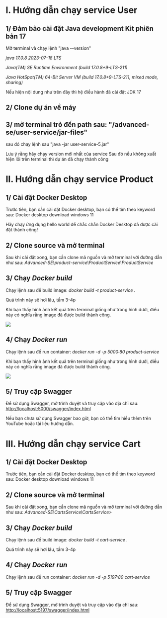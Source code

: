 # I. Hướng dẫn chạy service User

## 1/ Đảm bảo cài đặt Java development Kit phiên bản 17   
Mở terminal và chạy lệnh "java --version"

*java 17.0.8 2023-07-18 LTS*

*Java(TM) SE Runtime Environment (build 17.0.8+9-LTS-211)*

*Java HotSpot(TM) 64-Bit Server VM (build 17.0.8+9-LTS-211, mixed mode, sharing)*

Nếu hiện nội dung như trên đây thì hệ điều hành đã cài đặt JDK 17

## 2/ Clone dự án về máy

## 3/ mở terminal trỏ đến path sau: "/advanced-se/user-service/jar-files"
sau đó chạy lệnh sau "java -jar user-service-5.jar"

Lưu ý rằng hãy chạy version mới nhất của service
Sau đó nếu không xuất hiện lỗi trên terminal thì dự án đã chạy thành công


# II. Hướng dẫn chạy service Product

## 1/ Cài đặt Docker Desktop

Trước tiên, bạn cần cài đặt Docker desktop, bạn có thể tìm theo keyword sau: Docker desktop download windows 11

Hãy chạy ứng dụng hello world để chắc chắn Docker Desktop đã được cài đặt thành công!

## 2/ Clone source và mở terminal

Sau khi cài đặt xong, bạn cần clone mã nguồn và mở terminal với đường dẫn như sau:  *Advanced-SE\product-service\ProductService\ProductService*

## 3/ Chạy *Docker build*

Chạy lệnh sau để build image:  *docker build -t product-service .*

Quá trình này sẽ hơi lâu, tầm 3-4p

Khi bạn thấy hình ảnh kết quả trên terminal giống như trong hình dưới, điều này có nghĩa rằng image đã được build thành công.

![](https://github.com/Trinh-Dong-Nguyen/Advanced-SE/blob/product-service/product-service/ProductService/docker-build-image.png)

## 4/ Chạy *Docker run*

Chạy lệnh sau để run container:  *docker run -d -p 5000:80 product-service*


Khi bạn thấy hình ảnh kết quả trên terminal giống như trong hình dưới, điều này có nghĩa rằng image đã được build thành công.

![](https://github.com/Trinh-Dong-Nguyen/Advanced-SE/blob/product-service/product-service/ProductService/docker-run-container.png)

## 5/ Truy cập Swagger

Để sử dụng Swagger, mở trình duyệt và truy cập vào địa chỉ sau: [http://localhost:5000/swagger/index.html](http://localhost:5000/swagger/index.html)

Nếu bạn chưa sử dụng Swagger bao giờ, bạn có thể tìm hiểu thêm trên YouTube hoặc tài liệu hướng dẫn.


# III. Hướng dẫn chạy service Cart

## 1/ Cài đặt Docker Desktop
Trước tiên, bạn cần cài đặt Docker desktop, bạn có thể tìm theo keyword sau: Docker desktop download windows 11

## 2/ Clone source và mở terminal

Sau khi cài đặt xong, bạn cần clone mã nguồn và mở terminal với đường dẫn như sau:  *Advanced-SE\CartsService\CartsService>*

## 3/ Chạy *Docker build*

Chạy lệnh sau để build image:  *docker build -t cart-service .*

Quá trình này sẽ hơi lâu, tầm 3-4p

## 4/ Chạy *Docker run*

Chạy lệnh sau để run container:  *docker run -d -p 5197:80 cart-service*

## 5/ Truy cập Swagger

Để sử dụng Swagger, mở trình duyệt và truy cập vào địa chỉ sau: [http://localhost:5197/swagger/index.html](http://localhost:5197/swagger/index.html)
